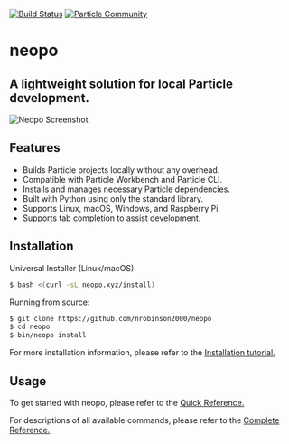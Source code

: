 [![Build Status](https://travis-ci.org/nrobinson2000/neopo.svg?branch=master)](https://travis-ci.org/nrobinson2000/neopo)
[![Particle Community](https://img.shields.io/badge/particle-community-informational)](https://community.particle.io/t/neopo-a-lightweight-solution-for-local-particle-development/56378?u=nrobinson2000)

# neopo
## A lightweight solution for local Particle development.

![Neopo Screenshot](https://d33wubrfki0l68.cloudfront.net/15087ce9e7456a0a49394a271af1855d11c0a926/d203a/assets/images/neopo-carbon.png)

## Features

- Builds Particle projects locally without any overhead.
- Compatible with Particle Workbench and Particle CLI.
- Installs and manages necessary Particle dependencies.
- Built with Python using only the standard library.
- Supports Linux, macOS, Windows, and Raspberry Pi.
- Supports tab completion to assist development.

## Installation

Universal Installer (Linux/macOS):

```bash
$ bash <(curl -sL neopo.xyz/install)
```

Running from source:

```bash
$ git clone https://github.com/nrobinson2000/neopo
$ cd neopo
$ bin/neopo install
```

For more installation information, please refer to the [Installation tutorial.](https://neopo.xyz/tutorials/install)

## Usage

To get started with neopo, please refer to the [Quick Reference.](https://neopo.xyz/docs/quick-docs)

For descriptions of all available commands, please refer to the [Complete Reference.](https://neopo.xyz/docs/full-docs)